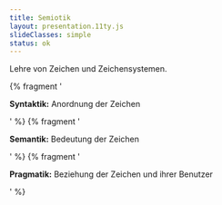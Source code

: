 ```yaml
---
title: Semiotik
layout: presentation.11ty.js
slideClasses: simple
status: ok
---
```


Lehre von Zeichen und Zeichensystemen.
 
{% fragment '<p class="list"><strong>Syntaktik:</strong> Anordnung der Zeichen</p>' %}
{% fragment '<p class="list"><strong>Semantik:</strong> Bedeutung der Zeichen</p>' %}
{% fragment '<p class="list"><strong>Pragmatik:</strong> Beziehung der Zeichen und ihrer Benutzer&nbsp;&nbsp;</p>' %}




